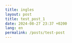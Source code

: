 ```yaml
---
title: ingles
layout: post
title: test_post_1
date: 2024-08-27 23:37 +0200
lang: en
permalink: /posts/test-post
---
```

